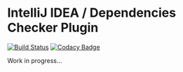 # IntelliJ IDEA / Dependencies Checker Plugin
[![Build Status](https://travis-ci.org/miche-atucha/deps-checker.svg?branch=master)](https://travis-ci.org/miche-atucha/deps-checker) [![Codacy Badge](https://api.codacy.com/project/badge/Grade/ec136416a2264432b1f60651c58ef0e3)](https://www.codacy.com/app/miche-atucha/deps-checker?utm_source=github.com&amp;utm_medium=referral&amp;utm_content=miche-atucha/deps-checker&amp;utm_campaign=Badge_Grade)

Work in progress...
